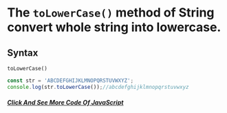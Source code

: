 # The `toLowerCase()` method of String convert whole string into lowercase.


## Syntax
```
toLowerCase()

```

```javascript
const str = 'ABCDEFGHIJKLMNOPQRSTUVWXYZ';
console.log(str.toLowerCase());//abcdefghijklmnopqrstuvwxyz
```
##### [Click And See More Code Of JavaScript](../js/28.toLowerCase.js)